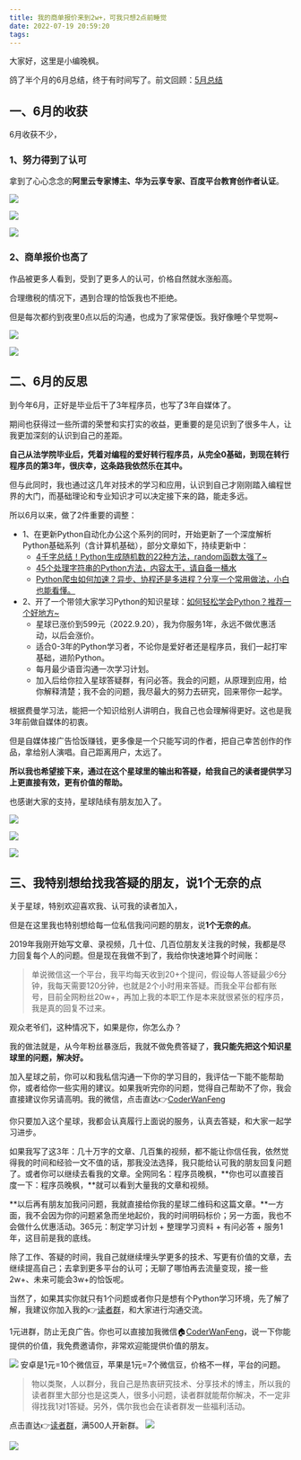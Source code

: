 ```yaml
---
title: 我的商单报价来到2w+，可我只想2点前睡觉
date: 2022-07-19 20:59:20
tags:
---
```




大家好，这里是小编晚枫。

鸽了半个月的6月总结，终于有时间写了。前文回顾：[5月总结](https://mp.weixin.qq.com/s/11MqikWNnygtrs6sQdusWA)

## 一、6月的收获

6月收获不少，

### 1、努力得到了认可
拿到了心心念念的**阿里云专家博主、华为云享专家、百度平台教育创作者认证**。

![](https://www.python-office.com/api/img-cdn/wanfeng/python-star-group/20220719/ali.jpg)

![](https://www.python-office.com/api/img-cdn/wanfeng/python-star-group/20220719/huawei.png)

![](https://www.python-office.com/api/img-cdn/wanfeng/python-star-group/20220719/baijia.jpg)

### 2、商单报价也高了

作品被更多人看到，受到了更多人的认可，价格自然就水涨船高。

合理缴税的情况下，遇到合理的恰饭我也不拒绝。

但是每次都约到夜里0点以后的沟通，也成为了家常便饭。我好像睡个早觉啊~

![](https://www.python-office.com/api/img-cdn/wanfeng/python-star-group/20220719/baojia.jpg)

![](https://www.python-office.com/api/img-cdn/wanfeng/python-star-group/20220719/jia-001.jpg)

## 二、6月的反思

到今年6月，正好是毕业后干了3年程序员，也写了3年自媒体了。

期间也获得过一些所谓的荣誉和实打实的收益，更重要的是见识到了很多牛人，让我更加深刻的认识到自己的差距。

**自己从法学院毕业后，凭着对编程的爱好转行程序员，从完全0基础，到现在转行程序员的第3年，很庆幸，这条路我依然乐在其中。**

但与此同时，我也通过这几年对技术的学习和应用，认识到自己才刚刚踏入编程世界的大门，而基础理论和专业知识才可以决定接下来的路，能走多远。

所以6月以来，做了2件重要的调整：
- 1、在更新Python自动化办公这个系列的同时，开始更新了一个深度解析Python基础系列（含计算机基础），部分文章如下，持续更新中：
  - [4千字总结！Python生成随机数的22种方法，random函数太强了~](https://mp.weixin.qq.com/s/l6Tq3QtkFPOdj4SdYJCPcg)
  - [45个处理字符串的Python方法，内容太干，请自备一桶水](https://mp.weixin.qq.com/s/z88Ykzj4xjdYTMyhcnotjw)
  - [Python爬虫如何加速？异步、协程还是多进程？分享一个常用做法，小白也能看懂。](https://mp.weixin.qq.com/s/naH7d4emsUOTy3zO5bv97g)
- 2、开了一个带领大家学习Python的知识星球：[如何轻松学会Python？推荐一个好地方~](https://mp.weixin.qq.com/s/nNhFPD-xNsp2QvFc6HWLNQ)
  - 星球已涨价到599元（2022.9.20），我为你服务1年，永远不做优惠活动，以后会涨价。
  - 适合0-3年的Python学习者，不论你是爱好者还是程序员，我们一起打牢基础，进阶Python。
  - 每月最少语音沟通一次学习计划。
  - 加入后给你拉入星球答疑群，有问必答。我会的问题，从原理到应用，给你解释清楚；我不会的问题，我尽最大的努力去研究，回来带你一起学。


根据费曼学习法，能把一个知识给别人讲明白，我自己也会理解得更好。这也是我3年前做自媒体的初衷。

但是自媒体接广告恰饭赚钱，更多像是一个只能写词的作者，把自己幸苦创作的作品，拿给别人演唱。自己距离用户，太远了。

**所以我也希望接下来，通过在这个星球里的输出和答疑，给我自己的读者提供学习上更直接有效，更有价值的帮助。**

也感谢大家的支持，星球陆续有朋友加入了。

![](https://www.python-office.com/api/img-cdn/wanfeng/python-star-group/20220719/dayi-001.jpg)

![](https://www.python-office.com/api/img-cdn/wanfeng/python-star-group/20220719/dayi-02.jpg)

![](https://www.python-office.com/api/img-cdn/wanfeng/python-star-group/20220719/dayi-003.jpg)

## 三、我特别想给找我答疑的朋友，说1个无奈的点

关于星球，特别欢迎喜欢我、认可我的读者加入，

但是在这里我也特别想给每一位私信我问问题的朋友，说**1个无奈的点**。

2019年我刚开始写文章、录视频，几十位、几百位朋友关注我的时候，我都是尽力回复每个人的问题。但是现在我做不到了，我给你快速地算个时间账：

> 单说微信这一个平台，我平均每天收到20+个提问，假设每人答疑最少6分钟，我每天需要120分钟，也就是2个小时用来答疑。而我全平台都有账号，目前全网粉丝20w+，再加上我的本职工作是本来就很紧张的程序员，我是真的回复不过来。

观众老爷们，这种情况下，如果是你，你怎么办？

我的做法就是，从今年粉丝暴涨后，我就不做免费答疑了，**我只能先把这个知识星球里的问题，解决好。**


加入星球之前，你可以和我私信沟通一下你的学习目的，我评估一下能不能帮助你，或者给你一些实用的建议。如果我听完你的问题，觉得自己帮助不了你，我会直接建议你另请高明。我的微信，点击直达👉[CoderWanFeng](https://mp.weixin.qq.com/s/yFcocJbfS9Hs375NhE8Gbw)

你只要加入这个星球，我都会认真履行上面说的服务，认真去答疑，和大家一起学习进步。

如果我写了这3年：几十万字的文章、几百集的视频，都不能让你信任我，依然觉得我的时间和经验一文不值的话，那我没法选择，我只能给认可我的朋友回复问题了。或者你可以继续去看我的文章。全网同名：程序员晚枫，**你也可以直接百度一下：程序员晚枫，**就可以看到大量我的文章和视频。


**以后再有朋友加我问问题，我就直接给你我的星球二维码和这篇文章。**一方面，我不会因为你的问题紧急而坐地起价，我的时间明码标价；另一方面，我也不会做什么优惠活动。365元：制定学习计划 + 整理学习资料 + 有问必答 + 服务1年，这目前是我的底线。

除了工作、答疑的时间，我自己就继续埋头学更多的技术、写更有价值的文章，去继续提高自己；去拿到更多平台的认可；无聊了哪怕再去流量变现，接一些2w+、未来可能会3w+的恰饭呢。

当然了，如果其实你就只有1个问题或者你只是想有个Python学习环境，先了解了解，我建议你加入我的👉[读者群](https://mp.weixin.qq.com/s/yMl9-06DSmjLTobyJNrJJw)，和大家进行沟通交流。

1元进群，防止无良广告。你也可以直接加我微信🏠[CoderWanFeng](https://mp.weixin.qq.com/s/yFcocJbfS9Hs375NhE8Gbw)，说一下你能提供的价值，我免费邀请你，非常欢迎能提供价值的朋友。

![](https://www.python-office.com/api/img-cdn/wanfeng/python-star-group/20220719/18.jpg)
安卓是1元=10个微信豆，苹果是1元=7个微信豆，价格不一样，平台的问题。

> 物以类聚，人以群分，我自己是热衷研究技术、分享技术的博主，所以我的读者群里大部分也是这类人，很多小问题，读者群就能帮你解决，不一定非得找我1对1答疑。另外，偶尔我也会在读者群发一些福利活动。

点击直达👉[读者群](https://mp.weixin.qq.com/s/yMl9-06DSmjLTobyJNrJJw)，满500人开新群。
![](https://www.python-office.com/api/img-cdn/wanfeng/python-star-group/20220719/group1.jpg)

![](https://www.python-office.com/api/img-cdn/wanfeng/python-star-group/20220719/group.jpg)









